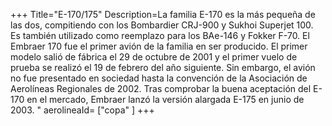 +++
Title="E-170/175"
Description=La familia E-170 es la más pequeña de las dos, compitiendo con los Bombardier CRJ-900 y Sukhoi Superjet 100. Es también utilizado como reemplazo para los BAe-146 y Fokker F-70.
El Embraer 170 fue el primer avión de la familia en ser producido. El primer modelo salió de fábrica el 29 de octubre de 2001 y el primer vuelo de prueba se realizó el 19 de febrero del año siguiente. Sin embargo, el avión no fue presentado en sociedad hasta la convención de la Asociación de Aerolíneas Regionales de 2002. Tras comprobar la buena aceptación del E-170 en el mercado, Embraer lanzó la versión alargada E-175 en junio de 2003. "
aerolineaId= ["copa" ]
+++


